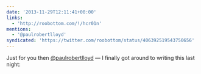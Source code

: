 ```yaml
---
date: '2013-11-29T12:11:41+00:00'
links:
  - 'http://roobottom.com/!/hcr01n'
mentions:
  - '@paulrobertlloyd'
syndicated: 'https://twitter.com/roobottom/status/406392519543750656'
---
```

Just for you then [@paulrobertlloyd](https://twitter.com/@paulrobertlloyd) — I finally got around to writing this last night: 
